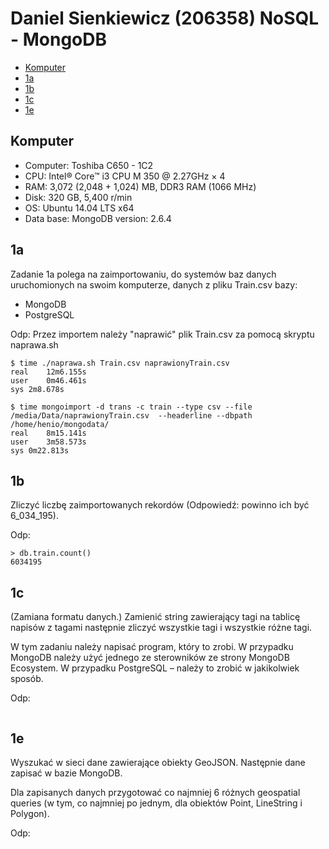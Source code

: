 # Daniel Sienkiewicz (206358) NoSQL - MongoDB

* [Komputer](#Komputer)
* [1a](#1a)
* [1b](#1b)
* [1c](#1c)
* [1e](#1e)

## Komputer
* Computer: Toshiba C650 - 1C2
* CPU: Intel® Core™ i3 CPU M 350 @ 2.27GHz × 4 
* RAM: 3,072 (2,048 + 1,024) MB, DDR3 RAM (1066 MHz)
* Disk: 320 GB, 5,400 r/min
* OS: Ubuntu 14.04 LTS x64
* Data base: MongoDB version: 2.6.4

## 1a
Zadanie 1a polega na zaimportowaniu, do systemów baz danych uruchomionych na swoim komputerze, danych z pliku Train.csv bazy:

* MongoDB
* PostgreSQL

Odp:
Przez importem należy "naprawić" plik Train.csv za pomocą skryptu naprawa.sh
~~~
$ time ./naprawa.sh Train.csv naprawionyTrain.csv
real	12m6.155s
user	0m46.461s
sys	2m8.678s

$ time mongoimport -d trans -c train --type csv --file /media/Data/naprawionyTrain.csv  --headerline --dbpath /home/henio/mongodata/
real	8m15.141s
user	3m58.573s
sys	0m22.813s

~~~

## 1b
Zliczyć liczbę zaimportowanych rekordów (Odpowiedź: powinno ich być 6_034_195).

Odp:
~~~
> db.train.count()
6034195
~~~

## 1c
(Zamiana formatu danych.) Zamienić string zawierający tagi na tablicę napisów z tagami następnie zliczyć wszystkie tagi i wszystkie różne tagi.

W tym zadaniu należy napisać program, który to zrobi. W przypadku MongoDB należy użyć jednego ze sterowników ze  strony MongoDB Ecosystem. W przypadku PostgreSQL – należy to zrobić w jakikolwiek sposób.

Odp:
~~~

~~~

## 1e
Wyszukać w sieci dane zawierające obiekty GeoJSON. Następnie dane zapisać w bazie MongoDB.

Dla zapisanych danych przygotować co najmniej 6 różnych geospatial queries (w tym, co najmniej po jednym, dla obiektów Point, LineString i Polygon).

Odp:
~~~

~~~